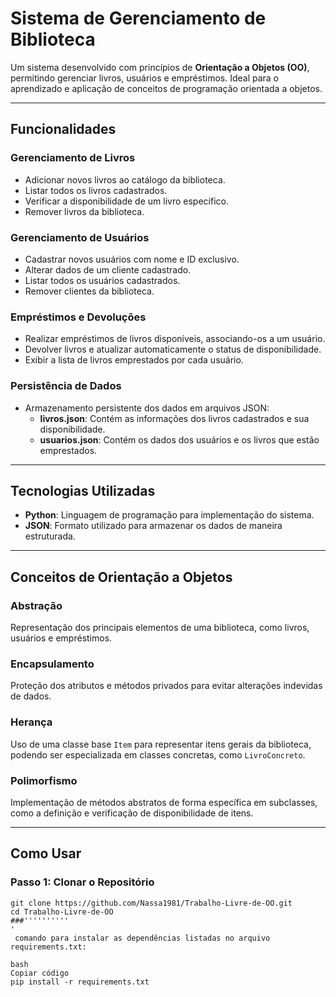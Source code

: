 # **Sistema de Gerenciamento de Biblioteca**

Um sistema desenvolvido com princípios de **Orientação a Objetos (OO)**, permitindo gerenciar livros, usuários e empréstimos. Ideal para o aprendizado e aplicação de conceitos de programação orientada a objetos.

---

## **Funcionalidades**

### **Gerenciamento de Livros**
- Adicionar novos livros ao catálogo da biblioteca.
- Listar todos os livros cadastrados.
- Verificar a disponibilidade de um livro específico.
- Remover livros da biblioteca.

### **Gerenciamento de Usuários**
- Cadastrar novos usuários com nome e ID exclusivo.
- Alterar dados de um cliente cadastrado.
- Listar todos os usuários cadastrados.
- Remover clientes da biblioteca.

### **Empréstimos e Devoluções**
- Realizar empréstimos de livros disponíveis, associando-os a um usuário.
- Devolver livros e atualizar automaticamente o status de disponibilidade.
- Exibir a lista de livros emprestados por cada usuário.

### **Persistência de Dados**
- Armazenamento persistente dos dados em arquivos JSON:
  - **livros.json**: Contém as informações dos livros cadastrados e sua disponibilidade.
  - **usuarios.json**: Contém os dados dos usuários e os livros que estão emprestados.

---
## **Tecnologias Utilizadas**
- **Python**: Linguagem de programação para implementação do sistema.
- **JSON**: Formato utilizado para armazenar os dados de maneira estruturada.

---

## **Conceitos de Orientação a Objetos**

### **Abstração**
Representação dos principais elementos de uma biblioteca, como livros, usuários e empréstimos.

### **Encapsulamento**
Proteção dos atributos e métodos privados para evitar alterações indevidas de dados.

### **Herança**
Uso de uma classe base `Item` para representar itens gerais da biblioteca, podendo ser especializada em classes concretas, como `LivroConcreto`.

### **Polimorfismo**
Implementação de métodos abstratos de forma específica em subclasses, como a definição e verificação de disponibilidade de itens.

---

## **Como Usar**

### **Passo 1: Clonar o Repositório**
```bash'''  
git clone https://github.com/Nassa1981/Trabalho-Livre-de-OO.git
cd Trabalho-Livre-de-OO
###''''''''''
'
 comando para instalar as dependências listadas no arquivo requirements.txt:

bash
Copiar código
pip install -r requirements.txt
